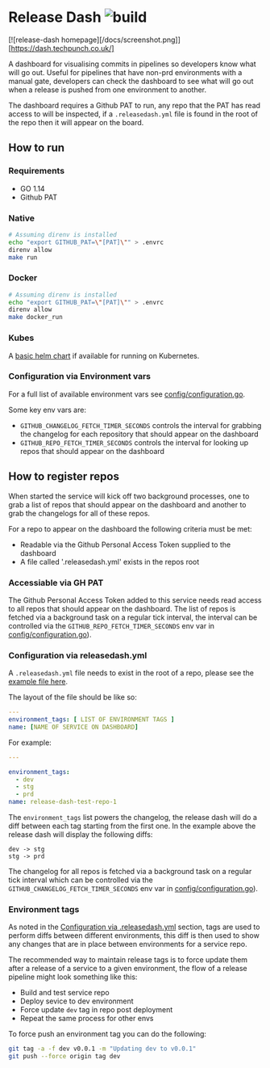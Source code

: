 # Release Dash ![build](https://github.com/lobsterdore/release-dash/workflows/Docker/badge.svg)

[![release-dash homepage][/docs/screenshot.png]][https://dash.techpunch.co.uk/]

A dashboard for visualising commits in pipelines so developers know what will go out.
Useful for pipelines that have non-prd environments with a manual gate, developers can
check the dashboard to see what will go out when a release is pushed from one
environment to another.

The dashboard requires a Github PAT to run, any repo that the PAT has read access to
will be inspected, if a ```.releasedash.yml``` file is found in the root of the repo
then it will appear on the board.

## How to run

### Requirements

* GO 1.14
* Github PAT

### Native

```BASH
# Assuming direnv is installed
echo "export GITHUB_PAT=\"[PAT]\"" > .envrc
direnv allow
make run
```

### Docker

```BASH
# Assuming direnv is installed
echo "export GITHUB_PAT=\"[PAT]\"" > .envrc
direnv allow
make docker_run
```

### Kubes

A [basic helm chart](https://github.com/lobsterdore/release-dash-helm) if available
for running on Kubernetes.

### Configuration via Environment vars

For a full list of available environment vars see [config/configuration.go](config/configuration.go).

Some key env vars are:

* ```GITHUB_CHANGELOG_FETCH_TIMER_SECONDS``` controls the interval for grabbing
the changelog for each repository that should appear on the dashboard
* ```GITHUB_REPO_FETCH_TIMER_SECONDS``` controls the interval for looking up repos
that should appear on the dashboard

## How to register repos

When started the service will kick off two background processes, one to grab a list of
repos that should appear on the dashboard and another to grab the changelogs for
all of these repos.

For a repo to appear on the dashboard the following criteria must be met:

* Readable via the Github Personal Access Token supplied to the dashboard
* A file called '.releasedash.yml' exists in the repos root

### Accessiable via GH PAT

The Github Personal Access Token added to this service needs read access to
all repos that should appear on the dashboard. The list of repos is fetched
via a background task on a regular tick interval, the interval can be
controlled via the ```GITHUB_REPO_FETCH_TIMER_SECONDS``` env var in
[config/configuration.go](config/configuration.go)).

### Configuration via releasedash.yml

A ```.releasedash.yml``` file needs to exist in the root of a repo, please see
the [example file here](https://github.com/lobsterdore/release-dash-test-repo-1/blob/main/.releasedash.yml).

The layout of the file should be like so:

```YAML
---
environment_tags: [ LIST OF ENVIRONMENT TAGS ]
name: [NAME OF SERVICE ON DASHBOARD]
```

For example:

```YAML
---

environment_tags:
  - dev
  - stg
  - prd
name: release-dash-test-repo-1
```

The ```environment_tags``` list powers the changelog, the release dash will do
a diff between each tag starting from the first one. In the example above the
release dash will display the following diffs:

```
dev -> stg
stg -> prd
```

The changelog for all repos is fetched via a background task on a regular tick
interval which can be controlled via the ```GITHUB_CHANGELOG_FETCH_TIMER_SECONDS```
env var in [config/configuration.go](config/configuration.go)).

### Environment tags

As noted in the [Configuration via .releasedash.yml](#configuration-via-releasedashyml)
section, tags are used to perform diffs between different environments, this
diff is then used to show any changes that are in place between environments for a
service repo.

The recommended way to maintain release tags is to force update them after a
release of a service to a given environment, the flow of a release pipeline might
look something like this:

* Build and test service repo
* Deploy sevice to dev environment
* Force update ```dev``` tag in repo post deployment
* Repeat the same process for other envs

To force push an environment tag you can do the following:

```BASH
git tag -a -f dev v0.0.1 -m "Updating dev to v0.0.1"
git push --force origin tag dev
```
